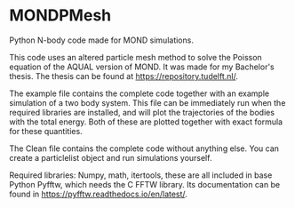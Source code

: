 # MONDPMesh
Python N-body code made for MOND simulations.

This code uses an altered particle mesh method to solve the Poisson equation of the AQUAL version of MOND. It was made for my Bachelor's thesis. The thesis can be found at https://repository.tudelft.nl/.

The example file contains the complete code together with an example simulation of a two body system. This file can be immediately run when the required libraries are installed, and will plot the trajectories of the bodies with the total energy. Both of these are plotted together with exact formula for these quantities. 

The Clean file contains the complete code without anything else. You can create a particlelist object and run simulations yourself. 

Required libraries:
Numpy, math, itertools, these are all included in base Python
Pyfftw, which needs the C FFTW library. Its documentation can be found in https://pyfftw.readthedocs.io/en/latest/. 


